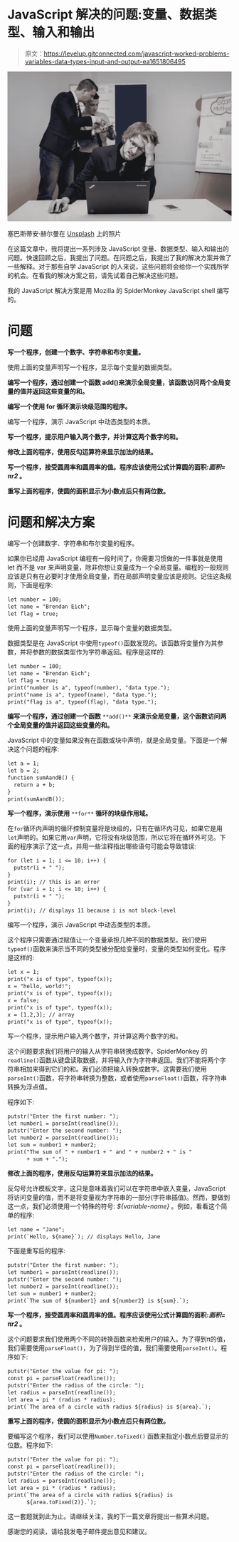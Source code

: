 # JavaScript 解决的问题:变量、数据类型、输入和输出

> 原文：<https://levelup.gitconnected.com/javascript-worked-problems-variables-data-types-input-and-output-ea1651806495>

![](img/f025a0fb6cf393da939ce863515c1273.png)

塞巴斯蒂安·赫尔曼在 [Unsplash](https://unsplash.com?utm_source=medium&utm_medium=referral) 上的照片

在这篇文章中，我将提出一系列涉及 JavaScript 变量、数据类型、输入和输出的问题。快速回顾之后，我提出了问题。在问题之后，我提出了我的解决方案并做了一些解释。对于那些自学 JavaScript 的人来说，这些问题将会给你一个实践所学的机会。在看我的解决方案之前，请先试着自己解决这些问题。

我的 JavaScript 解决方案是用 Mozilla 的 SpiderMonkey JavaScript shell 编写的。

# 问题

**写一个程序，创建一个数字、字符串和布尔变量。**

使用上面的变量声明写一个程序，显示每个变量的数据类型。

**编写一个程序，通过创建一个函数 add()来演示全局变量，该函数访问两个全局变量的值并返回这些变量的和。**

**编写一个使用 for 循环演示块级范围的程序。**

编写一个程序，演示 JavaScript 中动态类型的本质。

**写一个程序，提示用户输入两个数字，并计算这两个数字的和。**

**修改上面的程序，使用反勾运算符来显示加法的结果。**

**写一个程序，接受圆周率和圆周率的值。程序应该使用公式计算圆的面积:*面积= πr2* 。**

**重写上面的程序，使圆的面积显示为小数点后只有两位数。**

# 问题和解决方案

编写一个创建数字、字符串和布尔变量的程序。

如果你已经用 JavaScript 编程有一段时间了，你需要习惯做的一件事就是使用 let 而不是 var 来声明变量，除非你想让变量成为一个全局变量。编程的一般规则应该是只有在必要时才使用全局变量，而在局部声明变量应该是规则。记住这条规则，下面是程序:

```
let number = 100;
let name = "Brendan Eich";
let flag = true;
```

使用上面的变量声明写一个程序，显示每个变量的数据类型。

数据类型是在 JavaScript 中使用`typeof()`函数发现的。该函数将变量作为其参数，并将参数的数据类型作为字符串返回。程序是这样的:

```
let number = 100;
let name = "Brendan Eich";
let flag = true;
print("number is a", typeof(number), "data type.");
print("name is a", typeof(name), "data type.");
print("flag is a", typeof(flag), "data type.");
```

**编写一个程序，通过创建一个函数** `**add()**` **来演示全局变量，这个函数访问两个全局变量的值并返回这些变量的和。**

JavaScript 中的变量如果没有在函数或块中声明，就是全局变量。下面是一个解决这个问题的程序:

```
let a = 1;
let b = 2;
function sumAandB() {
  return a + b;
}
print(sumAandB());
```

**写一个程序，演示使用** `**for**` **循环的块级作用域。**

在`for`循环内声明的循环控制变量将是块级的，只有在循环内可见，如果它是用`let`声明的。如果它用`var`声明，它将没有块级范围，所以它将在循环外可见。下面的程序演示了这一点，并用一些注释指出哪些语句可能会导致错误:

```
for (let i = 1; i <= 10; i++) {
  putstr(i + " ");
}
print(i); // this is an error
for (var i = 1; i <= 10; i++) {
  putstr(i + " ");
}
print(i); // displays 11 because i is not block-level
```

编写一个程序，演示 JavaScript 中动态类型的本质。

这个程序只需要通过赋值让一个变量承担几种不同的数据类型。我们使用`typeof()`函数来演示当不同的类型被分配给变量时，变量的类型如何变化。程序是这样的:

```
let x = 1;
print("x is of type", typeof(x));
x = "hello, world!";
print("x is of type", typeof(x));
x = false;
print("x is of type", typeof(x));
x = [1,2,3]; // array
print("x is of type", typeof(x));
```

写一个程序，提示用户输入两个数字，并计算这两个数字的和。

这个问题要求我们将用户的输入从字符串转换成数字。SpiderMonkey 的`readline()`函数从键盘读取数据，并将输入作为字符串返回。我们不能将两个字符串相加来得到它们的和。我们必须把输入转换成数字。这需要我们使用`parseInt()`函数，将字符串转换为整数，或者使用`parseFloat()`函数，将字符串转换为浮点值。

程序如下:

```
putstr("Enter the first number: ");
let number1 = parseInt(readline());
putstr("Enter the second number: ");
let number2 = parseInt(readline());
let sum = number1 + number2;
print("The sum of " + number1 + " and " + number2 + " is "
      + sum + ".");
```

**修改上面的程序，使用反勾运算符来显示加法的结果。**

反勾号允许模板文字，这只是意味着我们可以在字符串中嵌入变量，JavaScript 将访问变量的值，而不是将变量视为字符串的一部分(字符串插值)。然而，要做到这一点，我们必须使用一个特殊的符号: *${variable-name}* 。例如，看看这个简单的程序:

```
let name = "Jane";
print(`Hello, ${name}`); // displays Hello, Jane
```

下面是重写后的程序:

```
putstr("Enter the first number: ");
let number1 = parseInt(readline());
putstr("Enter the second number: ");
let number2 = parseInt(readline());
let sum = number1 + number2;
print(`The sum of ${number1} and ${number2} is ${sum}.`);
```

**写一个程序，接受圆周率和圆周率的值。程序应该使用公式计算圆的面积:*面积= πr2* 。**

这个问题要求我们使用两个不同的转换函数来检索用户的输入。为了得到π的值，我们需要使用`parseFloat()`，为了得到半径的值，我们需要使用`parseInt()`。程序如下:

```
putstr("Enter the value for pi: ");
const pi = parseFloat(readline());
putstr("Enter the radius of the circle: ");
let radius = parseInt(readline());
let area = pi * (radius * radius);
print(`The area of a circle with radius ${radius} is ${area}.`);
```

**重写上面的程序，使圆的面积显示为小数点后只有两位数。**

要编写这个程序，我们可以使用`Number.toFixed()` 函数来指定小数点后要显示的位数。程序如下:

```
putstr("Enter the value for pi: ");
const pi = parseFloat(readline());
putstr("Enter the radius of the circle: ");
let radius = parseInt(readline());
let area = pi * (radius * radius);
print(`The area of a circle with radius ${radius} is   
      ${area.toFixed(2)}.`);
```

这一套题就到此为止。请继续关注，我的下一篇文章将提出一些算术问题。

感谢您的阅读，请给我发电子邮件提出意见和建议。